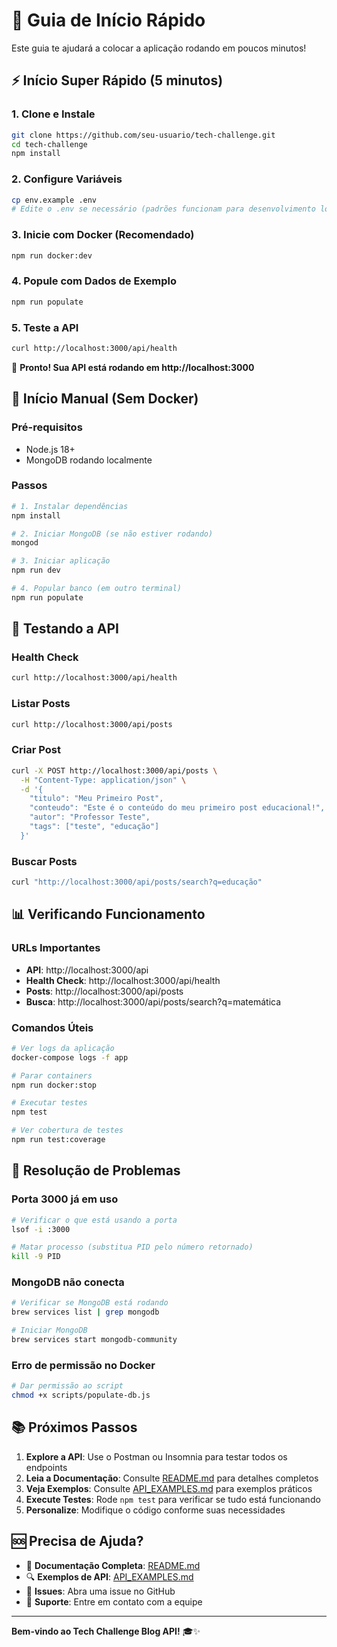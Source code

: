 # 🚀 Guia de Início Rápido

Este guia te ajudará a colocar a aplicação rodando em poucos minutos!

## ⚡ Início Super Rápido (5 minutos)

### 1. Clone e Instale
```bash
git clone https://github.com/seu-usuario/tech-challenge.git
cd tech-challenge
npm install
```

### 2. Configure Variáveis
```bash
cp env.example .env
# Edite o .env se necessário (padrões funcionam para desenvolvimento local)
```

### 3. Inicie com Docker (Recomendado)
```bash
npm run docker:dev
```

### 4. Popule com Dados de Exemplo
```bash
npm run populate
```

### 5. Teste a API
```bash
curl http://localhost:3000/api/health
```

🎉 **Pronto! Sua API está rodando em http://localhost:3000**

## 🔧 Início Manual (Sem Docker)

### Pré-requisitos
- Node.js 18+
- MongoDB rodando localmente

### Passos
```bash
# 1. Instalar dependências
npm install

# 2. Iniciar MongoDB (se não estiver rodando)
mongod

# 3. Iniciar aplicação
npm run dev

# 4. Popular banco (em outro terminal)
npm run populate
```

## 🧪 Testando a API

### Health Check
```bash
curl http://localhost:3000/api/health
```

### Listar Posts
```bash
curl http://localhost:3000/api/posts
```

### Criar Post
```bash
curl -X POST http://localhost:3000/api/posts \
  -H "Content-Type: application/json" \
  -d '{
    "titulo": "Meu Primeiro Post",
    "conteudo": "Este é o conteúdo do meu primeiro post educacional!",
    "autor": "Professor Teste",
    "tags": ["teste", "educação"]
  }'
```

### Buscar Posts
```bash
curl "http://localhost:3000/api/posts/search?q=educação"
```

## 📊 Verificando Funcionamento

### URLs Importantes
- **API**: http://localhost:3000/api
- **Health Check**: http://localhost:3000/api/health
- **Posts**: http://localhost:3000/api/posts
- **Busca**: http://localhost:3000/api/posts/search?q=matemática

### Comandos Úteis
```bash
# Ver logs da aplicação
docker-compose logs -f app

# Parar containers
npm run docker:stop

# Executar testes
npm test

# Ver cobertura de testes
npm run test:coverage
```

## 🐛 Resolução de Problemas

### Porta 3000 já em uso
```bash
# Verificar o que está usando a porta
lsof -i :3000

# Matar processo (substitua PID pelo número retornado)
kill -9 PID
```

### MongoDB não conecta
```bash
# Verificar se MongoDB está rodando
brew services list | grep mongodb

# Iniciar MongoDB
brew services start mongodb-community
```

### Erro de permissão no Docker
```bash
# Dar permissão ao script
chmod +x scripts/populate-db.js
```

## 📚 Próximos Passos

1. **Explore a API**: Use o Postman ou Insomnia para testar todos os endpoints
2. **Leia a Documentação**: Consulte [README.md](README.md) para detalhes completos
3. **Veja Exemplos**: Consulte [API_EXAMPLES.md](API_EXAMPLES.md) para exemplos práticos
4. **Execute Testes**: Rode `npm test` para verificar se tudo está funcionando
5. **Personalize**: Modifique o código conforme suas necessidades

## 🆘 Precisa de Ajuda?

- 📖 **Documentação Completa**: [README.md](README.md)
- 🔍 **Exemplos de API**: [API_EXAMPLES.md](API_EXAMPLES.md)
- 🐛 **Issues**: Abra uma issue no GitHub
- 💬 **Suporte**: Entre em contato com a equipe

---

**Bem-vindo ao Tech Challenge Blog API!** 🎓✨
